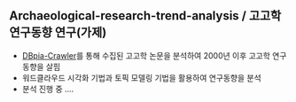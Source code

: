 ## Archaeological-research-trend-analysis / 고고학 연구동향 연구(가제)

* [DBpia-Crawler](https://github.com/ChanToRe/DBpia-Crawler)를 통해 수집된 고고학 논문을 분석하여 2000년 이후 고고학 연구 동향을 살핌
* 워드클라우드 시각화 기법과 토픽 모델링 기법을 활용하여 연구동향을 분석
* 분석 진행 중 ....
